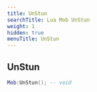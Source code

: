 ```yaml
---
title: UnStun
searchTitle: Lua Mob UnStun
weight: 1
hidden: true
menuTitle: UnStun
---
```

## UnStun
```lua
Mob:UnStun(); -- void
```